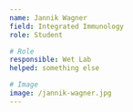 ```yaml
---
name: Jannik Wagner 
field: Integrated Immunology 
role: Student

# Role
responsible: Wet Lab 
helped: something else

# Image
image: /jannik-wagner.jpg
---
```

